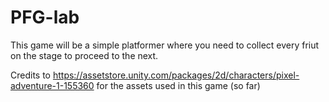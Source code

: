 # PFG-lab
 
This game will be a simple platformer where you need to collect every friut on the stage to proceed to the next.

Credits to https://assetstore.unity.com/packages/2d/characters/pixel-adventure-1-155360 for the assets used in this game (so far)